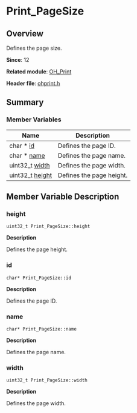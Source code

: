 # Print_PageSize


## Overview

Defines the page size.

**Since**: 12

**Related module**: [OH_Print](_o_h___print.md)

**Header file**: [ohprint.h](ohprint_8h.md)

## Summary


### Member Variables

| Name| Description| 
| -------- | -------- |
| char \* [id](#id) | Defines the page ID. | 
| char \* [name](#name) | Defines the page name. | 
| uint32_t [width](#width) | Defines the page width. | 
| uint32_t [height](#height) | Defines the page height. | 


## Member Variable Description


### height

```
uint32_t Print_PageSize::height
```
**Description**

Defines the page height.


### id

```
char* Print_PageSize::id
```
**Description**

Defines the page ID.


### name

```
char* Print_PageSize::name
```
**Description**

Defines the page name.


### width

```
uint32_t Print_PageSize::width
```
**Description**

Defines the page width.
